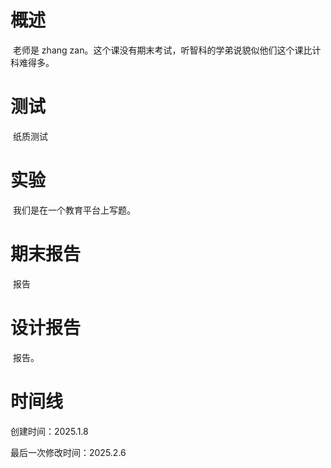 # 概述

​	老师是 zhang zan。这个课没有期末考试，听智科的学弟说貌似他们这个课比计科难得多。

# 测试

​	纸质测试

# 实验

​	我们是在一个教育平台上写题。

# 期末报告

​	报告

# 设计报告

​	报告。

# 时间线

创建时间：2025.1.8

最后一次修改时间：2025.2.6
